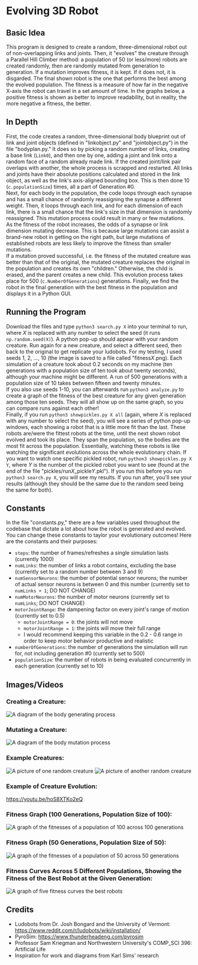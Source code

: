 # Evolving 3D Robot

## Basic Idea
This program is designed to create a random, three-dimensional robot out of non-overlapping links and joints. Then, it
"evolves" the creature through a Parallel Hill Climber method: a population of 50 (or less/more) robots are created
randomly, then are randomly mutated from generation to generation. If a mutation improves fitness, it is kept. If it
does not, it is disgarded. The final shown robot is the one that performs the best among the evolved population. The
fitness is a measure of how far in the negative X-axis the robot can travel in a set amount of time. In the graphs
below, a positive fitness is shown as better to improve readability, but in reality, the more negative a fitness, the
better.

## In Depth
First, the code creates a random, three-dimensional body blueprint out of link and joint objects (defined in 
"linkobject.py" and "jointobject.py") in the file "bodyplan.py." It does so by picking a random number of links,
creating a base link (`Link0`), and then one by one, adding a joint and link onto a random face of a random already made
link. If the created joint/link pair overlaps with another, the whole process is scrapped and restarted. All links and
joints have their absolute positions calculated and stored in the link object, as well as the link's axis-aligned 
bounding box. This is then done 10 (`c.populationSize`) times, all a part of Generation #0.  
Next, for each body in the population, the code loops through each synapse and has a small chance of randomly 
reassigning the synapse a different weight. Then, it loops through each link, and for each dimension of each link, there
is a small chance that the link's size in that dimension is randomly reassigned. This mutation process could result in
many or few mutations. As the fitness of the robot increases, the odds of a synapse or link dimension mutating decrease.
This is because large mutations can assist a brand-new robot in getting on the right path, but large mutations of 
established robots are less likely to improve the fitness than smaller mutations.  
If a mutation proved successful, i.e. the fitness of the mutated creature was better than that of the original, the 
mutated creature replaces the original in the population and creates its own "children." Otherwise, the child is
erased, and the parent creates a new child. This evolution process takes place for 500 (`c.NumberOfGenerations`)
generations. Finally, we find the robot in the final generation with the best fitness in the population and displays it
in a Python GUI.

## Running the Program
Download the files and type `python3 search.py X` into your terminal to run, where _X_ is replaced with any number to
select the seed (it runs `np.random.seed(X)`). A python pop-up should appear with your random creature. Run again for a
new creature, and select a different seed, then back to the original to get replicate your ludobots. For my testing, I
used seeds 1, 2, ..., 10 (the image is saved to a file called "fitness*X*.png). Each simulation of a creature took about 0.2
seconds on my machine (ten generations with a population size of ten took about twenty seconds), although your machine might
be different. A run of 500 generations with a population size of 10 takes between fifteen and twenty minutes.  
If you also use seeds 1-10, you can afterwards run `python3 analyze.py` to create a graph of the fitness of the best creature
for any given generation among those ten seeds. They will all show up on the same graph, so you can compare runs against
each other!  
Finally, if you run `python3 showpickles.py X all` (again, where _X_ is replaced with any number to select the seed), you will
see a series of python pop-up windows, each showing a robot that is a little more fit than the last. These robots are/were
the fittest robots at the time, until the next shown robot evolved and took its place. They span the population, so the bodies
are the most fit across the population. Essentially, watching these robots is like watching the significant evolutions across
the whole evolutionary chain. If you want to watch one specific pickled robot, run `python3 showpickles.py X Y`, where _Y_ is
the number of the pickled robot you want to see (found at the end of the file "pickles/run*X*_pickle*Y*.pkl"). If you 
run this before you run `python3 search.py X`, you will see my results. If you run after, you'll see your results (although
they should be the same due to the random seed being the same for both).

## Constants
In the file "constants.py," there are a few variables used throughout the codebase that dictate a lot about how the robot
is generated and evolved. You can change these constants to taylor your evolutionary outcomes! Here are the constants and
their purposes:
* `steps`: the number of frames/refreshes a single simulation lasts (currently 1000)
* `numLinks`: the number of links a robot contains, excluding the base (currently set to a random number between 3 and 9)
* `numSensorNeurons`: the number of potential sensor neurons; the number of actual sensor neurons is between 0 and this 
number (currently set to `numLinks + 1`; DO NOT CHANGE)
* `numMotorNeurons`: the number of motor neurons (currently set to `numLinks`; DO NOT CHANGE)
* `motorJointRange`: the dampening factor on every joint's range of motion (currently set to 0.5)
  * `motorJointRange = 0`: the joints will not move
  * `motorJointRange = 1`: the joints will move their full range
  * I would recommend keeping this variable in the 0.2 - 0.6 range in order to keep motor behavior productive and realistic
* `numberOfGenerations`: the number of generations the simulation will run for, not including generation #0 (currently set to 500)
* `populationSize`: the number of robots in being evaluated concurrently in each generation (currently set to 10)

## Images/Videos
### Creating a Creature:
![A diagram of the body generating process](images/diagram.jpg "Body Diagram")

### Mutating a Creature:
![A diagram of the body mutation process](images/mutation.jpg "Mutation Diagram")

### Example Creatures:
![A picture of one random creature](images/creature1.png "Random Creature #1")
![A picture of another random creature](images/creature2.png "Random Creature #2")

### Example of Creature Evolution:
<https://youtu.be/hoS8XTKo2eQ>

### Fitness Graph (100 Generations, Population Size of 100):
![A graph of the fitnesses of a population of 100 across 100 generations](graphs/fitness1.png "Graph: 100, 100")

### Fitness Graph (50 Generations, Population Size of 50):
![A graph of the fitnesses of a population of 50 across 50 generations](graphs/fitness4.png "Graph: 50, 50")

### Fitness Curves Across 5 Different Populations, Showing the Fitness of the Best Robot at the Given Generation:
![A graph of five fitness curves the best robots](graphs/fitnessBests.png "Graph: 5 Curves")

## Credits
* Ludobots from Dr. Josh Bongard and the University of Vermont: <https://www.reddit.com/r/ludobots/wiki/installation/>
* PyroSim: <https://www.thunderheadeng.com/pyrosim>
* Professor Sam Kriegman and Northwestern University's COMP_SCI 396: Artificial Life
* Inspiration for work and diagrams from Karl Sims' research
